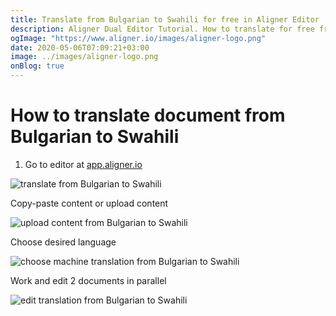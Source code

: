 ```yaml
---
title: Translate from Bulgarian to Swahili for free in Aligner Editor
description: Aligner Dual Editor Tutorial. How to translate for free from Bulgarian to Swahili. Aligner is multilingual document management platform. 
ogImage: "https://www.aligner.io/images/aligner-logo.png"
date: 2020-05-06T07:09:21+03:00
image: ../images/aligner-logo.png
onBlog: true
---
```


# How to translate document from Bulgarian to Swahili

1. Go to editor at [app.aligner.io](https://app.aligner.io "Aligner App web page")

![translate from Bulgarian to Swahili](../aligner-blank-editor.png "translate from Bulgarian to Swahili")

Copy-paste content or upload content

![upload content from Bulgarian to Swahili](../aligner-uploaded-document.png "upload content from Bulgarian to Swahili")

Choose desired language

![choose machine translation from Bulgarian to Swahili](../aligner-language-dropdown.png "choose machine translation from Bulgarian to Swahili")

Work and edit 2 documents in parallel

![edit translation from Bulgarian to Swahili](../aligner-double-sitded-editor.png "edit translation from Bulgarian to Swahili")

